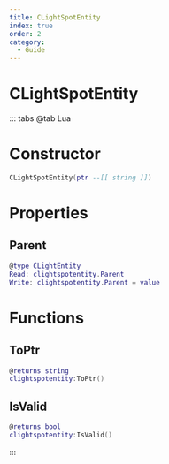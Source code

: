 ```yaml
---
title: CLightSpotEntity
index: true
order: 2
category:
  - Guide
---
```


# CLightSpotEntity

::: tabs
@tab Lua
# Constructor
```lua
CLightSpotEntity(ptr --[[ string ]])
```
# Properties
## Parent 
```lua
@type CLightEntity
Read: clightspotentity.Parent
Write: clightspotentity.Parent = value
```
# Functions
## ToPtr
```lua
@returns string
clightspotentity:ToPtr()
```
## IsValid
```lua
@returns bool
clightspotentity:IsValid()
```

:::